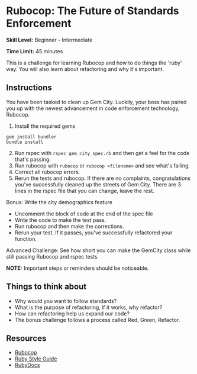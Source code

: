 # Rubocop: The Future of Standards Enforcement

__Skill Level:__ Beginner - Intermediate

__Time Limit:__ 45 minutes 

This is a challenge for learning Rubocop and how to do things the 'ruby' way.
You will also learn about refactoring and why it's important.

## Instructions
You have been tasked to clean up Gem City. Luckily, your boss has paired you up with the newest advancement in code enforcement technology, Rubocop.  
  1. Install the required gems
  ```
  gem install bundler
  bundle install
  ```
  2. Run rspec with ```rspec gem_city_spec.rb``` and then get a feel for the code that's passing.
  3. Run rubocop with ```rubocop``` or ```rubocop <filename>``` and see what's failing.
  4. Correct all rubocop errors.
  5. Rerun the tests and rubocop. If there are no complaints, congratulations you've successfully cleaned up the streets of Gem City. There are 3 lines in the rspec file that you can change, leave the rest.

Bonus: Write the city demographics feature
- Uncomment the block of code at the end of the spec file
- Write the code to make the test pass.
- Run rubocop and then make the corrections.
- Rerun your test. If it passes, you've successfully refactored your function.

Advanced Challenge: See how short you can make the GemCity class while still passing Rubocop and rspec tests

__NOTE:__ Important steps or reminders should be noticeable.  

## Things to think about
- Why would you want to follow standards?
- What is the purpose of refactoring, if it works, why refactor?
- How can refactoring help us expand our code?
- The bonus challenge follows a process called Red, Green, Refactor.

## Resources
- [Rubocop](https://github.com/bbatsov/rubocop)
- [Ruby Style Guide](https://github.com/bbatsov/ruby-style-guide)
- [RubyDocs](http://ruby-doc.org/)
